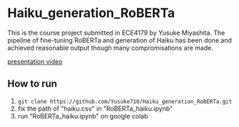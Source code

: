 # Haiku_generation_RoBERTa
This is the course project submitted in ECE4179 by Yusuke Miyashita. The pipeline of fine-tuning RoBERTa and generation of Haiku has been done and achieved reasonable output though many compromisations are made.

[presentation video](https://www.youtube.com/watch?v=ZZS0mfr7clg&t=82s&ab_channel=YusukeMiyashita)

## How to run
1.  `git clone https://github.com/Yusuke710/Haiku_generation_RoBERTa.git`
2.  fix the path of "haiku.csv" in "RoBERTa_haiku.ipynb"
3.  run "RoBERTa_haiku.ipynb" on google colab
